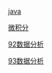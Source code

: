 [java](00fiinal/03java.md)

[微积分](00fiinal/02微积分.md)

[92数据分析](00fiinal/92大数据.md)

[93数据分析](00fiinal/93数据分析.md)